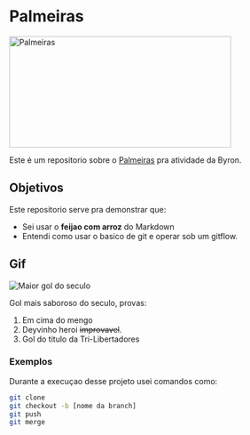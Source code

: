 # Palmeiras
<img src="https://external-content.duckduckgo.com/iu/?u=https%3A%2F%2Fwww.dci.com.br%2Fwp-content%2Fuploads%2F2021%2F01%2Fpalmeiras-campeao.png&f=1&nofb=1&ipt=e4c60f3830f70e9a80f0870e2344d885089f7d43a6aa10a3c3ee11c4ef5b5a80&ipo=images" alt="Palmeiras" width="400" height="200" align="center">

Este é um repositorio sobre o [Palmeiras](https://pt.wikipedia.org/wiki/Sociedade_Esportiva_Palmeiras) pra atividade da Byron.

## Objetivos
Este repositorio serve pra demonstrar que:
- Sei usar o **feijao com arroz** do Markdown
- Entendi como usar o basico de git e operar sob um gitflow.

## Gif 
![Maior gol do seculo](https://external-content.duckduckgo.com/iu/?u=https%3A%2F%2Fmedia.tenor.com%2F_BW24ub8JHkAAAAM%2Fdeyverson.gif&f=1&nofb=1&ipt=129a09ff1bd06f9514bbae60bf4d6b3b5f747e709d1ab3f12ba385e22a474832&ipo=images)

Gol mais saboroso do seculo, provas:

1. Em cima do mengo
2. Deyvinho heroi ~~improvavel~~.
3. Gol do titulo da Tri-Libertadores

### Exemplos
Durante a execuçao desse projeto usei comandos como:

```bash
git clone
git checkout -b [nome da branch] 
git push
git merge
```
